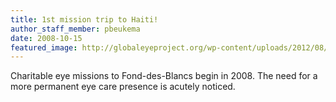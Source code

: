 ```yaml
---
title: 1st mission trip to Haiti!
author_staff_member: pbeukema
date: 2008-10-15
featured_image: http://globaleyeproject.org/wp-content/uploads/2012/08/download-20-cc.jpeg
---
```


Charitable eye missions to Fond-des-Blancs begin in 2008. The need for a more permanent eye care presence is acutely noticed. 
